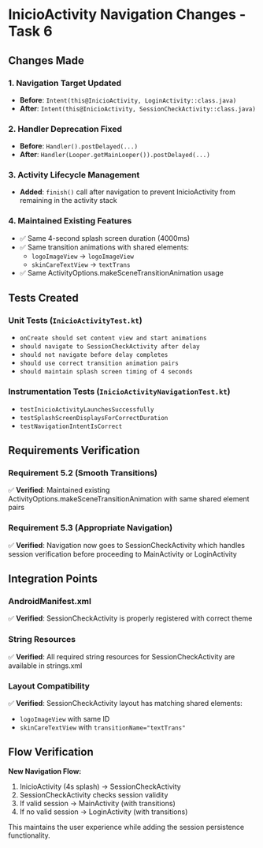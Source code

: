 # InicioActivity Navigation Changes - Task 6

## Changes Made

### 1. Navigation Target Updated
- **Before**: `Intent(this@InicioActivity, LoginActivity::class.java)`
- **After**: `Intent(this@InicioActivity, SessionCheckActivity::class.java)`

### 2. Handler Deprecation Fixed
- **Before**: `Handler().postDelayed(...)`
- **After**: `Handler(Looper.getMainLooper()).postDelayed(...)`

### 3. Activity Lifecycle Management
- **Added**: `finish()` call after navigation to prevent InicioActivity from remaining in the activity stack

### 4. Maintained Existing Features
- ✅ Same 4-second splash screen duration (4000ms)
- ✅ Same transition animations with shared elements:
  - `logoImageView` → `logoImageView`
  - `skinCareTextView` → `textTrans`
- ✅ Same ActivityOptions.makeSceneTransitionAnimation usage

## Tests Created

### Unit Tests (`InicioActivityTest.kt`)
- `onCreate should set content view and start animations`
- `should navigate to SessionCheckActivity after delay`
- `should not navigate before delay completes`
- `should use correct transition animation pairs`
- `should maintain splash screen timing of 4 seconds`

### Instrumentation Tests (`InicioActivityNavigationTest.kt`)
- `testInicioActivityLaunchesSuccessfully`
- `testSplashScreenDisplaysForCorrectDuration`
- `testNavigationIntentIsCorrect`

## Requirements Verification

### Requirement 5.2 (Smooth Transitions)
✅ **Verified**: Maintained existing ActivityOptions.makeSceneTransitionAnimation with same shared element pairs

### Requirement 5.3 (Appropriate Navigation)
✅ **Verified**: Navigation now goes to SessionCheckActivity which handles session verification before proceeding to MainActivity or LoginActivity

## Integration Points

### AndroidManifest.xml
✅ **Verified**: SessionCheckActivity is properly registered with correct theme

### String Resources
✅ **Verified**: All required string resources for SessionCheckActivity are available in strings.xml

### Layout Compatibility
✅ **Verified**: SessionCheckActivity layout has matching shared elements:
- `logoImageView` with same ID
- `skinCareTextView` with `transitionName="textTrans"`

## Flow Verification

**New Navigation Flow:**
1. InicioActivity (4s splash) → SessionCheckActivity
2. SessionCheckActivity checks session validity
3. If valid session → MainActivity (with transitions)
4. If no valid session → LoginActivity (with transitions)

This maintains the user experience while adding the session persistence functionality.